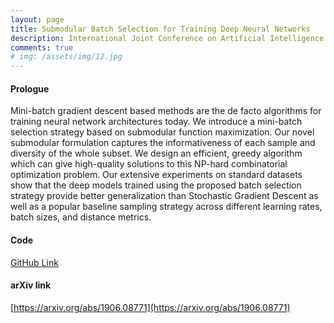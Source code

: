 ```yaml
---
layout: page
title: Submodular Batch Selection for Training Deep Neural Networks
description: International Joint Conference on Artificial Intelligence (IJCAI), Macao, China. 2019
comments: true
# img: /assets/img/12.jpg
---
```


#### Prologue
Mini-batch gradient descent based methods are the de facto algorithms for training neural network architectures today.
We introduce a mini-batch selection strategy based on submodular function maximization. Our novel submodular formulation captures the informativeness of each sample and diversity of the whole subset. We design an efficient, greedy algorithm which can give high-quality solutions to this NP-hard combinatorial optimization problem. Our extensive experiments on standard datasets show that the deep models trained using the proposed batch selection strategy provide better generalization than Stochastic Gradient Descent as well as a popular baseline sampling strategy across different learning rates, batch sizes, and distance metrics.

#### Code

[GitHub Link](https://github.com/VamshiTeja/SMDL)


#### arXiv link

[https://arxiv.org/abs/1906.08771](https://arxiv.org/abs/1906.08771)